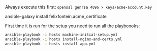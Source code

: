 Always execute this first: 
```openssl genrsa 4096 > keys/acme-account.key```

ansible-galaxy install felixfontein.acme_certificate

First time it is run for the setup you need to run all
the playboooks:

```bash
ansible-playbook -i hosts machine-initial-setup.yml
ansible-playbook -i hosts install-nginx-and-certs.yml
ansible-playbook -i hosts install-app.yml
```

